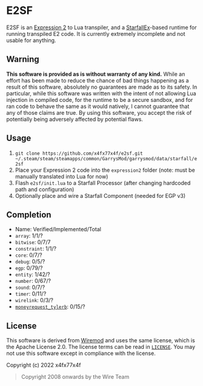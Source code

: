 # E2SF
E2SF is an [Expression 2](https://github.com/wiremod/wire/wiki/Expression-2) to Lua transpiler, and a [StarfallEx](https://github.com/thegrb93/StarfallEx)-based runtime for running transpiled E2 code. It is currently extremely incomplete and not usable for anything.

## Warning
**This software is provided as is without warranty of any kind.** While an effort has been made to reduce the chance of bad things happening as a result of this software, absolutely no guarantees are made as to its safety. In particular, while this software was written with the intent of not allowing Lua injection in compiled code, for the runtime to be a secure sandbox, and for ran code to behave the same as it would natively, I cannot guarantee that any of those claims are true. By using this software, you accept the risk of potentially being adversely affected by potential flaws.

## Usage
1. `git clone https://github.com/x4fx77x4f/e2sf.git ~/.steam/steam/steamapps/common/GarrysMod/garrysmod/data/starfall/e2sf`
2. Place your Expression 2 code into the `expression2` folder (note: must be manually translated into Lua for now)
3. Flash `e2sf/init.lua` to a Starfall Processor (after changing hardcoded path and configuration)
4. Optionally place and wire a Starfall Component (needed for EGP v3)

## Completion
- Name: Verified/Implemented/Total
- `array`: 1/1/?
- `bitwise`: 0/7/7
- `constraint`: 1/1/?
- `core`: 0/7/?
- `debug`: 0/5/?
- `egp`: 0/79/?
- `entity`: 1/42/?
- `number`: 0/67/?
- `sound`: 0/7/?
- `timer`: 0/11/?
- `wirelink`: 0/3/?
- [`moneyrequest_tylerb`](https://github.com/TylerB260/moneyRequest-v1): 0/15/?

## License
This software is derived from [Wiremod](https://github.com/wiremod/wire) and uses the same license, which is the Apache License 2.0. The license terms can be read in [`LICENSE`](LICENSE). You may not use this software except in compliance with the license.

Copyright (c) 2022 x4fx77x4f

> Copyright 2008 onwards by the Wire Team
